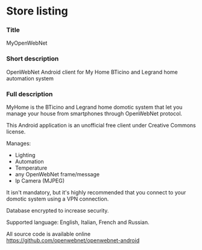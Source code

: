 # Store listing

### Title
MyOpenWebNet

### Short description
OpenWebNet Android client for My Home BTicino and Legrand home automation system

### Full description
MyHome is the BTicino and Legrand home domotic system that let you manage your house from smartphones through OpenWebNet protocol.

This Android application is an unofficial free client under Creative Commons license.

Manages:
- Lighting
- Automation
- Temperature
- any OpenWebNet frame/message
- Ip Camera (MJPEG)

It isn't mandatory, but it's highly recommended that you connect to your domotic system using a VPN connection.

Database encrypted to increase security.

Supported language: English, Italian, French and Russian.

All source code is available online https://github.com/openwebnet/openwebnet-android
